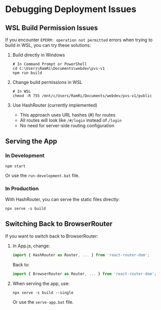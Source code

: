 # Debugging Deployment Issues

## WSL Build Permission Issues

If you encounter `EPERM: operation not permitted` errors when trying to build in WSL, you can try these solutions:

1. Build directly in Windows
   ```
   # In Command Prompt or PowerShell
   cd C:\Users\RamRi\Documents\webdev\pvs-v1
   npm run build
   ```

2. Change build permissions in WSL
   ```
   # In WSL
   chmod -R 755 /mnt/c/Users/RamRi/Documents/webdev/pvs-v1/public
   ```

3. Use HashRouter (currently implemented)
   - This approach uses URL hashes (#) for routes
   - All routes will look like `/#/login` instead of `/login`
   - No need for server-side routing configuration

## Serving the App

### In Development
```
npm start
```
Or use the `run-development.bat` file.

### In Production 
With HashRouter, you can serve the static files directly:
```
npx serve -s build
```

## Switching Back to BrowserRouter

If you want to switch back to BrowserRouter:

1. In App.js, change:
   ```javascript
   import { HashRouter as Router, ... } from 'react-router-dom';
   ```
   Back to:
   ```javascript
   import { BrowserRouter as Router, ... } from 'react-router-dom';
   ```

2. When serving the app, use:
   ```
   npx serve -s build --single
   ```
   Or use the `serve-app.bat` file.